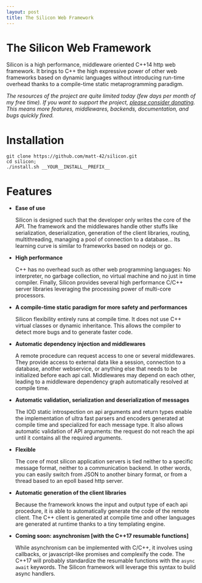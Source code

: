 ```yaml
---
layout: post
title: The Silicon Web Framework
---
```


The Silicon Web Framework
=================================

Silicon is a high performance, middleware oriented C++14 http web
framework. It brings to C++ the high expressive power of other web
frameworks based on dynamic languages without introducing run-time
overhead thanks to a compile-time static metaprogramming paradigm.

_The resources of the project are quite limited today (few days per
month of my free time). If you want to support the project, [please
consider
donating](https://www.paypal.com/cgi-bin/webscr?cmd=_s-xclick&hosted_button_id=E5URY2QDRB54J). This
means more features, middlewares, backends, documentation, and bugs
quickly fixed._


Installation
=========================

```
git clone https://github.com/matt-42/silicon.git
cd silicon;
./install.sh __YOUR__INSTALL__PREFIX__
```

Features
=========================

  - __Ease of use__

    Silicon is designed such that the developer only writes the core
    of the API. The framework and the middlewares handle other stuffs
    like serialization, deserialization, generation of the client
    libraries, routing, multithreading, managing a pool of connection
    to a database... Its learning curve is similar to frameworks based
    on nodejs or go.

  - __High performance__

    C++ has no overhead such as other web programming languages: No
    interpreter, no garbage collection, no virtual machine and no just
    in time compiler. Finally, Silicon provides several high
    performance C/C++ server libraries leveraging the processing power
    of multi-core processors.

  - __A compile-time static paradigm for more safety and performances__

    Silicon flexibility entirely runs at compile time. It does not use
    C++ virtual classes or dynamic inheritance. This allows the
    compiler to detect more bugs and to generate faster code.

  - __Automatic dependency injection and middlewares__

    A remote procedure can request access to one or several
    middlewares. They provide access to external data like a session,
    connection to a database, another webservice, or anything else
    that needs to be initialized before each api call. Middlewares may
    depend on each other, leading to a middleware dependency graph
    automatically resolved at compile time.

  - __Automatic validation, serialization and deserialization of messages__

    The IOD static introspection on api arguments and return types
    enable the implementation of ultra fast parsers and encoders
    generated at compile time and specialized for each message
    type. It also allows automatic validation of API arguments: the
    request do not reach the api until it contains all the required
    arguments.

  - __Flexible__

    The core of most silicon application servers is tied neither to a
    specific message format, neither to a communication backend. In
    other words, you can easily switch from JSON to another binary
    format, or from a thread based to an epoll based http server.

  - __Automatic generation of the client libraries__

    Because the framework knows the input and output type of each api
    procedure, it is able to automatically generate the code of the
    remote client.  The C++ client is generated at compile time and
    other languages are generated at runtime thanks to a tiny
    templating engine.

  - __Coming soon: asynchronism [with the C++17 resumable functions]__
  
    While asynchronism can be implemented with C/C++, it involves
    using callbacks, or javascript-like promises and complexify the
    code. The C++17 will probably standardize the resumable functions
    with the ```async await``` keywords. The Silicon framework will
    leverage this syntax to build async handlers.
